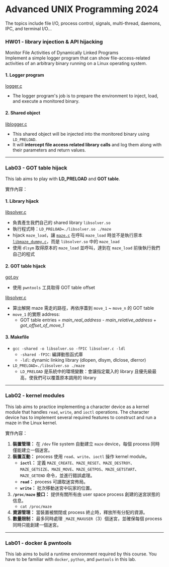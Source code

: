 # Advanced UNIX Programming 2024
The topics include file I/O, process control, signals, multi-thread, daemons, IPC, and terminal I/O...

### HW01 - library injection & API hijacking

Monitor File Activities of Dynamically Linked Programs \
Implement a simple logger program that can show file-access-related activities of an arbitrary binary running on a Linux operating system.

#### 1. Logger program

[logger.c](./hw01_lib_inject/logger.c)

* The logger program's job is to prepare the environment to inject, load, and execute a monitored binary.

#### 2. Shared object

[liblogger.c](./hw01_lib_inject/liblogger.c)

* This shared object will be injected into the monitored binary using `LD_PRELOAD`. 
* It will **intercept file access related library calls** and log them along with their parameters and return values.

---

### Lab03 - GOT table hijack

This lab aims to play with **LD_PRELOAD** and **GOT table**. 

實作內容：

#### 1. Library hijack
[libsolver.c](./lab03_got_table_hijack/libsolver.c) 
* 負責產生我們自己的 shared library `libsolver.so`
* 執行程式時：`LD_PRELOAD=./libsolver.so ./maze`
* hijack `maze_load`，讓 [`maze.c`](./lab03_got_table_hijack/maze.c) 在呼叫 `maze_load` 時並不是執行原本 [`libmaze_dummy.c`](./lab03_got_table_hijack/libmaze_dummy.c)，而是 `libsolver.so` 中的 `maze_load`
* 使用 `dlsym` 取得原本的 `maze_load` 並呼叫，達到在 `maze_load` 前後執行我們自己的程式

#### 2. GOT table hijack
[got.py](./lab03_got_table_hijack/got/got.py)
* 使用 `pwntools` 工具取得 GOT table offset

[libsolver.c](./lab03_got_table_hijack/libsolver.c) 
* 算出解開 maze 需走的路徑，再依序蓋到  `move_1` ~ `move_n` 的 GOT table
* `move_1` 的實際 address:
  * GOT table entries = *main_real_address* - *main_relative_address* + *got_offset_of_move_1* 


#### 3. Makefile
* `gcc -shared -o libsolver.so -fPIC libsolver.c -ldl`
  * `-shared -fPIC`: 編譯動態函式庫
  * `-ldl`: dynamic linking library (dlopen, dlsym, dlclose, dlerror)
* `LD_PRELOAD=./libsolver.so ./maze`
  * `LD_PRELOAD` 是系統中的環境變數：會讓指定載入的 library 且優先級最高，使我們可以覆蓋原本調用的 library

---

### Lab02 - kernel modules

This lab aims to practice implementing a character device as a kernel module that handles `read`, `write`, and `ioctl` operations. The character device has to implement several required features to construct and run a maze in the Linux kernel.

實作內容：
1. **裝置管理：** 在 `/dev` file system 自動建立 `maze` device，每個 process 同時僅能建立一個迷宮。
1. **裝置互動：** process 使用 `read`、`write`、`ioctl` 操作 kernel module。
    - **`ioctl`：** 定義 `MAZE_CREATE`、`MAZE_RESET`、`MAZE_DESTROY`、`MAZE_GETSIZE`、`MAZE_MOVE`、`MAZE_GETPOS`、`MAZE_GETSTART`、`MAZE_GETEND` 命令，並進行錯誤處理。
    - **`read`：** process 可讀取迷宮佈局。
    - **`write`：** 批次移動迷宮中玩家的位置。
1. **`/proc/maze` 接口：** 提供有關所有由 user space process 創建的迷宮狀態的信息。
    - `cat /proc/maze`
1. **資源管理：** 當裝置被關閉或 process 終止時，釋放所有分配的資源。
1. **數量限制：** 最多同時處理 `_MAZE_MAXUSER`（3）個迷宮，並確保每個 process 同時只能創建一個迷宮。

---

### Lab01 - docker & pwntools

This lab aims to build a runtime environment required by this course. You have to be familiar with `docker`, `python`, and `pwntools` in this lab.
